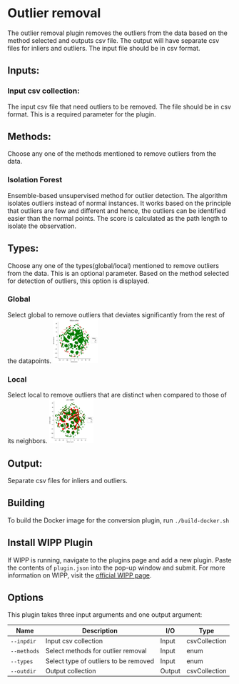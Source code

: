 ﻿# Outlier removal
The outlier removal plugin removes the outliers from the data based on the method selected and outputs csv file. The output will have separate csv files for inliers and outliers. The input file should be in csv format.

## Inputs:
### Input csv collection:
The input csv file that need outliers to be removed. The file should be in csv format. This is a required parameter for the plugin.

## Methods:
Choose any one of the methods mentioned to remove outliers from the data.

### Isolation Forest
Ensemble-based unsupervised method for outlier detection. The algorithm isolates outliers instead of normal instances. It works based on the principle that outliers are few and different and hence, the outliers can be identified easier than the normal points. The score is calculated as the path length to isolate the observation.

## Types:
Choose any one of the types(global/local) mentioned to remove outliers from the data. This is an optional parameter. Based on the method selected for detection of outliers, this option is displayed.

### Global
Select global to remove outliers that deviates significantly from the rest of the datapoints.
<img src="images/Global.PNG" width="100" height="100">

### Local
Select local to remove outliers that are distinct when compared to those of its neighbors.
<img src="images/Local.PNG" width="100" height="100">

## Output:
Separate csv files for inliers and outliers.

## Building

To build the Docker image for the conversion plugin, run
`./build-docker.sh`

## Install WIPP Plugin

If WIPP is running, navigate to the plugins page and add a new plugin. Paste the contents of `plugin.json` into the pop-up window and submit.
For more information on WIPP, visit the [official WIPP page](https://isg.nist.gov/deepzoomweb/software/wipp).

## Options

This plugin takes three input arguments and one output argument:

| Name                   | Description             | I/O    | Type   |
|------------------------|-------------------------|--------|--------|
| `--inpdir` | Input csv collection| Input | csvCollection |
| `--methods` | Select methods for outlier removal | Input | enum|
| `--types` | Select type of outliers to be removed| Input | enum|
| `--outdir` | Output collection | Output | csvCollection |
